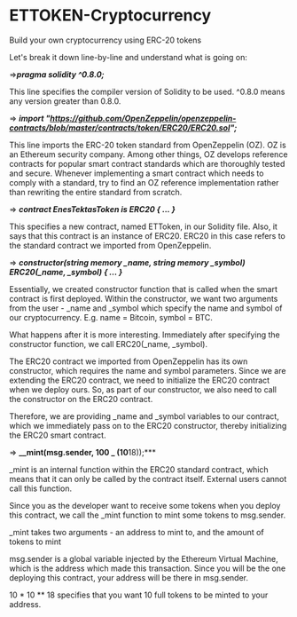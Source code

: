 # ETTOKEN-Cryptocurrency
Build your own cryptocurrency using ERC-20 tokens

Let's break it down line-by-line and understand what is going on:

=>***_pragma solidity ^0.8.0;_***

  This line specifies the compiler version of Solidity to be used. ^0.8.0 means any version greater than 0.8.0.

=> **_import "https://github.com/OpenZeppelin/openzeppelin-contracts/blob/master/contracts/token/ERC20/ERC20.sol";_**

  This line imports the ERC-20 token standard from OpenZeppelin (OZ). OZ is an Ethereum security company. Among other things, OZ develops reference contracts for popular smart contract standards which are thoroughly tested and secure. Whenever implementing a smart contract which needs to comply with a standard, try to find an OZ reference implementation rather than rewriting the entire standard from scratch.

=> **_contract EnesTektasToken is ERC20 {
...
}_**

  This specifies a new contract, named ETToken, in our Solidity file. Also, it says that this contract is an instance of ERC20. ERC20 in this case refers to the standard contract we imported from OpenZeppelin.

=> **_constructor(string memory \_name, string memory \_symbol) ERC20(\_name, \_symbol) {
...
}_**

  Essentially, we created constructor function that is called when the smart contract is first deployed. Within the constructor, we want two arguments from the user - \_name and \_symbol which specify the name and symbol of our cryptocurrency. E.g. name = Bitcoin, symbol = BTC.

What happens after it is more interesting. Immediately after specifying the constructor function, we call ERC20(\_name, \_symbol).

The ERC20 contract we imported from OpenZeppelin has its own constructor, which requires the name and symbol parameters. Since we are extending the ERC20 contract, we need to initialize the ERC20 contract when we deploy ours. So, as part of our constructor, we also need to call the constructor on the ERC20 contract.

Therefore, we are providing \_name and \_symbol variables to our contract, which we immediately pass on to the ERC20 constructor, thereby initializing the ERC20 smart contract.

=> **_\_mint(msg.sender, 100 _ (10**18));\*\*\*

  \_mint is an internal function within the ERC20 standard contract, which means that it can only be called by the contract itself. External users cannot call this function.

Since you as the developer want to receive some tokens when you deploy this contract, we call the \_mint function to mint some tokens to msg.sender.

\_mint takes two arguments - an address to mint to, and the amount of tokens to mint

msg.sender is a global variable injected by the Ethereum Virtual Machine, which is the address which made this transaction. Since you will be the one deploying this contract, your address will be there in msg.sender.

10 \* 10 \*\* 18 specifies that you want 10 full tokens to be minted to your address.
